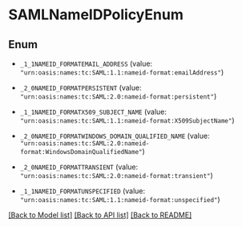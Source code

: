 # SAMLNameIDPolicyEnum

## Enum


* `_1_1NAMEID_FORMATEMAIL_ADDRESS` (value: `"urn:oasis:names:tc:SAML:1.1:nameid-format:emailAddress"`)

* `_2_0NAMEID_FORMATPERSISTENT` (value: `"urn:oasis:names:tc:SAML:2.0:nameid-format:persistent"`)

* `_1_1NAMEID_FORMATX509_SUBJECT_NAME` (value: `"urn:oasis:names:tc:SAML:1.1:nameid-format:X509SubjectName"`)

* `_2_0NAMEID_FORMATWINDOWS_DOMAIN_QUALIFIED_NAME` (value: `"urn:oasis:names:tc:SAML:2.0:nameid-format:WindowsDomainQualifiedName"`)

* `_2_0NAMEID_FORMATTRANSIENT` (value: `"urn:oasis:names:tc:SAML:2.0:nameid-format:transient"`)

* `_1_1NAMEID_FORMATUNSPECIFIED` (value: `"urn:oasis:names:tc:SAML:1.1:nameid-format:unspecified"`)


[[Back to Model list]](../README.md#documentation-for-models) [[Back to API list]](../README.md#documentation-for-api-endpoints) [[Back to README]](../README.md)


